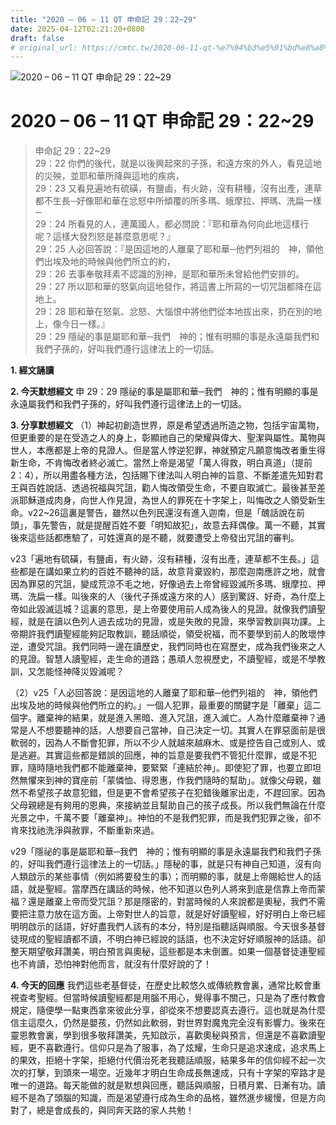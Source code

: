 ```yaml
---
title: "2020 – 06 – 11 QT 申命記 29：22~29"
date: 2025-04-12T02:21:20+0800
draft: false
# original_url: https://cmtc.tw/2020-06-11-qt-%e7%94%b3%e5%91%bd%e8%a8%98-29%ef%bc%9a2229
---
```


![2020 – 06 – 11 QT 申命記 29：22\~29](/images/qt.jpg   "2020 – 06 – 11 QT 申命記 29：22\~29")

# 2020 – 06 – 11 QT 申命記 29：22\~29

> 申命記 29：22\~29  
> 29：22 你們的後代，就是以後興起來的子孫，和遠方來的外人，看見這地的災殃，並耶和華所降與這地的疾病，  
> 29：23 又看見遍地有硫磺，有鹽鹵，有火跡，沒有耕種，沒有出產，連草都不生長─好像耶和華在忿怒中所傾覆的所多瑪、蛾摩拉、押瑪、洗扁一樣─  
> 29：24 所看見的人，連萬國人，都必問說：『耶和華為何向此地這樣行呢？這樣大發烈怒是甚麼意思呢？』  
> 29：25 人必回答說：『是因這地的人離棄了耶和華─他們列祖的　神，領他們出埃及地的時候與他們所立的約，  
> 29：26 去事奉敬拜素不認識的別神，是耶和華所未曾給他們安排的。  
> 29：27 所以耶和華的怒氣向這地發作，將這書上所寫的一切咒詛都降在這地上。  
> 29：28 耶和華在怒氣、忿怒、大惱恨中將他們從本地拔出來，扔在別的地上，像今日一樣。』  
> 29：29 隱祕的事是屬耶和華─我們　神的；惟有明顯的事是永遠屬我們和我們子孫的，好叫我們遵行這律法上的一切話。

**1. 經文誦讀**

**2.  今天默想經文**
申 29：29 隱祕的事是屬耶和華─我們　神的；惟有明顯的事是永遠屬我們和我們子孫的，好叫我們遵行這律法上的一切話。

**3. 分享默想經文**
（1）神起初創造世界，原是希望透過所造之物，包括宇宙萬物，但更重要的是在受造之人的身上，彰顯祂自己的榮耀與偉大、聖潔與屬性。萬物與世人，本應都是上帝的見證人。但是當人悖逆犯罪，神就預定凡願意悔改者重生得新生命，不肯悔改者終必滅亡。當然上帝是渴望「萬人得救，明白真道」（提前2：4），所以用盡各種方法，包括賜下律法叫人明白神的旨意、不斷差遣先知對君王與百姓說話、透過祝福與咒詛，勸人悔改領受生命，不要自取滅亡。最後甚至差派耶穌道成肉身，向世人作見證，為世人的罪死在十字架上，叫悔改之人領受新生命。v22\~26這裏是警告，雖然以色列民還沒有進入迦南，但是「醜話說在前頭」，事先警告，就是提醒百姓不要「明知故犯」，故意去拜偶像。萬一不聽，其實後來這些話都應驗了，可姓還真的是不聽，就要遭受上帝發出咒詛的審判。

v23「遍地有硫磺，有鹽鹵，有火跡，沒有耕種，沒有出產，連草都不生長。」這些都是在講如果立約的百姓不聽神的話，故意背棄毀約，那麼迦南應許之地，就會因為罪惡的咒詛，變成荒涼不毛之地，好像過去上帝曾經毀滅所多瑪、蛾摩拉、押瑪、洗扁一樣。叫後來的人（後代子孫或遠方來的人）感到驚訝、好奇，為什麼上帝如此毀滅這城？這裏的意思，是上帝要使用前人成為後人的見證。就像我們讀聖經，就是在讀以色列人過去成功的見證，或是失敗的見證，來學習教訓與功課。上帝期許我們讀聖經能夠記取教訓，聽話順從，領受祝福，而不要學到前人的敗壞悖逆，遭受咒詛。我們同時一邊在讀歷史，我們同時也在寫歷史，成為我們後來之人的見證。智慧人讀聖經，走生命的道路；愚頑人忽視歷史，不讀聖經，或是不學教訓，又怎能怪神降災毀滅呢？

（2）v25「人必回答說：是因這地的人離棄了耶和華─他們列祖的　神，領他們出埃及地的時候與他們所立的約。」一個人犯罪，最重要的關鍵字是「離棄」這二個字。離棄神的結果，就是進入黑暗、進入咒詛，進入滅亡。人為什麼離棄神？通常是人不想要聽神的話，人想要自己當神，自己決定一切。其實人在罪惡面前是很軟弱的，因為人不斷會犯罪，所以不少人就越來越麻木、或是控告自己或別人、或是逃避。其實這些都是錯誤的回應，神的旨意是要我們不管犯什麼罪，或是不犯罪，隨時隨地我們都不能離棄神，要緊緊「連結於神」。即使犯了罪，也要立即坦然無懼來到神的寶座前「蒙憐恤、得恩惠，作我們隨時的幫助」。就像父母親，雖然不希望孩子故意犯錯，但是更不會希望孩子在犯錯後離家出走，不趕回家。因為父母親總是有夠用的恩典，來接納並且幫助自己的孩子成長。所以我們無論在什麼光景之中，千萬不要「離棄神」。神怕的不是我們犯罪，而是我們犯罪之後，卻不肯來找祂洗淨與赦罪，不斷重新來過。

v29「隱祕的事是屬耶和華─我們　神的；惟有明顯的事是永遠屬我們和我們子孫的，好叫我們遵行這律法上的一切話。」隱秘的事，就是只有神自己知道，沒有向人類啟示的某些事情（例如將要發生的事）；而明顯的事，就是上帝賜給世人的話語，就是聖經。當摩西在講話的時候，他不知道以色列人將來到底是信靠上帝而蒙福？還是離棄上帝而受咒詛？那是隱密的，對當時候的人來說都是奧秘，我們不需要把注意力放在這方面。上帝對世人的旨意，就是好好讀聖經，好好明白上帝已經明明啟示的話語，好好盡我們人該有的本分，特別是指聽話與順服。今天很多基督徒現成的聖經讀都不讀，不明白神已經說的話語，也不決定好好順服神的話語。卻整天期望敬拜讚美，明白預言與奧秘，這些都是本末倒置。如果一個基督徒連聖經也不肯讀，恐怕神對他而言，就沒有什麼好說的了！

**4. 今天的回應**
我們這些老基督徒，在歷史比較悠久或傳統教會裏，通常比較會重視查考聖經。但當時候讀聖經都是用腦不用心，覺得事不關己，只是為了應付教會規定，隨便學一點東西拿來彼此分享，卻從來不想要認真去遵行。這也就是為什麼信主這麼久，仍然是嬰孩，仍然如此軟弱，對世界對魔鬼完全沒有影響力。後來在靈恩教會裏，學到很多敬拜讚美，先知啟示，喜歡奧秘與預言，但還是不喜歡讀聖經，更不喜歡遵行。信仰只是為了服事，為了炫耀，生命只是追求速成，追求馬上的果效，拒絕十字架，拒絕付代價治死老我聽話順服，結果多年的信仰經不起一次次的打擊，到頭來一場空。近幾年才明白生命成長無速成，只有十字架的窄路才是唯一的道路。每天能做的就是默想與回應，聽話與順服，日積月累、日漸有功。讀經不是為了頭腦的知識，而是渴望遵行成為生命的品格，雖然進步緩慢，但是方向對了，總是會成長的，與同奔天路的家人共勉！
